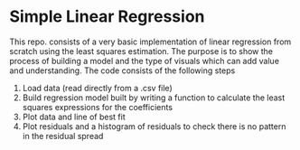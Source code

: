 # Simple Linear Regression

This repo. consists of a very basic implementation of linear regression from scratch using the least squares estimation. The purpose is to show the process of building a model and the type of visuals which can add value and understanding.
The code consists of the following steps
  1. Load data (read directly from a .csv file)
  2. Build regression model built by writing a function to calculate the least squares expressions for the coefficients
  3. Plot data and line of best fit
  4. Plot residuals and a histogram of residuals to check there is no pattern in the residual spread
